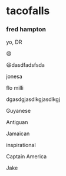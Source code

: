 # tacofalls

### fred hampton

yo, DR 

:smile: 

:satisfied:dasdfadsfsda

jonesa

flo milli

dgasdgjasdlkgjasdlkgj

Guyanese


Antiguan

Jamaican 

inspirational 

Captain America

Jake

